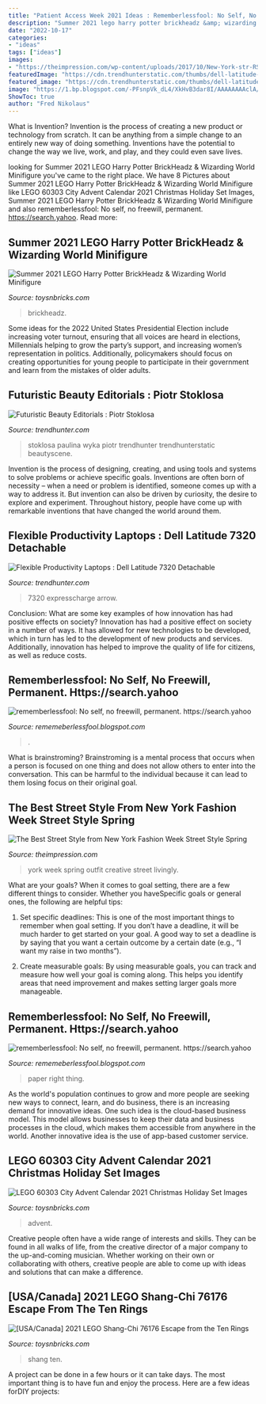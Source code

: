 ```yaml
---
title: "Patient Access Week 2021 Ideas : Rememberlessfool: No Self, No Freewill, Permanent. Https://search.yahoo"
description: "Summer 2021 lego harry potter brickheadz &amp; wizarding world minifigure"
date: "2022-10-17"
categories:
- "ideas"
tags: ["ideas"]
images:
- "https://theimpression.com/wp-content/uploads/2017/10/New-York-str-RS18-0166-2.jpg"
featuredImage: "https://cdn.trendhunterstatic.com/thumbs/dell-latitude-7320-detachable.jpeg"
featured_image: "https://cdn.trendhunterstatic.com/thumbs/dell-latitude-7320-detachable.jpeg"
image: "https://1.bp.blogspot.com/-PFsnpVk_dL4/XkHvB3dar8I/AAAAAAAAclA/aPQLMYwuSbw5uON040Q9_DEqwhYK1e8CACLcBGAsYHQ/s1600/Untitled430.png"
ShowToc: true
author: "Fred Nikolaus"
---
```



What is Invention?
Invention is the process of creating a new product or technology from scratch. It can be anything from a simple change to an entirely new way of doing something. Inventions have the potential to change the way we live, work, and play, and they could even save lives.

	

		
looking for Summer 2021 LEGO Harry Potter BrickHeadz &amp; Wizarding World Minifigure you've came to the right place. We have 8 Pictures about Summer 2021 LEGO Harry Potter BrickHeadz &amp; Wizarding World Minifigure like LEGO 60303 City Advent Calendar 2021 Christmas Holiday Set Images, Summer 2021 LEGO Harry Potter BrickHeadz &amp; Wizarding World Minifigure and also rememberlessfool: No self, no freewill, permanent. https://search.yahoo. Read more:
		
    
## Summer 2021 LEGO Harry Potter BrickHeadz &amp; Wizarding World Minifigure

<img loading=lazy src="https://www.toysnbricks.com/wp-content/uploads/2021/05/LEGO-Harry-Potter-BrickHeadz-40495-Harry-Hermione-Ron-Hagrid-Front-Box-Summer-June-2021.jpg" onerror="this.onerror=null;this.src='https://tse2.mm.bing.net/th?id=OIP.0deJL6dk8XopK0JURjxPNAHaFC&amp;pid=15.1';" alt="Summer 2021 LEGO Harry Potter BrickHeadz &amp; Wizarding World Minifigure">

_Source: toysnbricks.com_

>brickheadz. 

	

Some ideas for the 2022 United States Presidential Election include increasing voter turnout, ensuring that all voices are heard in elections, Millennials helping to grow the party’s support, and increasing women’s representation in politics. Additionally, policymakers should focus on creating opportunities for young people to participate in their government and learn from the mistakes of older adults.

    
## Futuristic Beauty Editorials : Piotr Stoklosa

<img loading=lazy src="https://cdn.trendhunterstatic.com/thumbs/piotr-stoklosa.jpeg" onerror="this.onerror=null;this.src='https://tse4.mm.bing.net/th?id=OIP.xfXUjQplAzqLdAdfBf1xeAHaJ3&amp;pid=15.1';" alt="Futuristic Beauty Editorials : Piotr Stoklosa">

_Source: trendhunter.com_

>stoklosa paulina wyka piotr trendhunter trendhunterstatic beautyscene. 

	

Invention is the process of designing, creating, and using tools and systems to solve problems or achieve specific goals. Inventions are often born of necessity – when a need or problem is identified, someone comes up with a way to address it. But invention can also be driven by curiosity, the desire to explore and experiment. Throughout history, people have come up with remarkable inventions that have changed the world around them.

    
## Flexible Productivity Laptops : Dell Latitude 7320 Detachable

<img loading=lazy src="https://cdn.trendhunterstatic.com/thumbs/dell-latitude-7320-detachable.jpeg" onerror="this.onerror=null;this.src='https://tse1.mm.bing.net/th?id=OIP.Zz7ioc3ZePqksKc5wyokFgHaFj&amp;pid=15.1';" alt="Flexible Productivity Laptops : Dell Latitude 7320 Detachable">

_Source: trendhunter.com_

>7320 expresscharge arrow. 

	

Conclusion: What are some key examples of how innovation has had positive effects on society?
Innovation has had a positive effect on society in a number of ways. It has allowed for new technologies to be developed, which in turn has led to the development of new products and services. Additionally, innovation has helped to improve the quality of life for citizens, as well as reduce costs.

    
## Rememberlessfool: No Self, No Freewill, Permanent. Https://search.yahoo

<img loading=lazy src="https://1.bp.blogspot.com/-PFsnpVk_dL4/XkHvB3dar8I/AAAAAAAAclA/aPQLMYwuSbw5uON040Q9_DEqwhYK1e8CACLcBGAsYHQ/s1600/Untitled430.png" onerror="this.onerror=null;this.src='https://tse1.mm.bing.net/th?id=OIP.O7__VeO_Iysmd6yZRBpOqgHaEK&amp;pid=15.1';" alt="rememberlessfool: No self, no freewill, permanent. https://search.yahoo">

_Source: rememeberlessfool.blogspot.com_

>. 

	

What is brainstroming? Brainstroming is a mental process that occurs when a person is focused on one thing and does not allow others to enter into the conversation. This can be harmful to the individual because it can lead to them losing focus on their original goal.

    
## The Best Street Style From New York Fashion Week Street Style Spring

<img loading=lazy src="https://theimpression.com/wp-content/uploads/2017/10/New-York-str-RS18-0166-2.jpg" onerror="this.onerror=null;this.src='https://tse2.mm.bing.net/th?id=OIP.StruMEVLZRrCcNjlXoieRwHaLH&amp;pid=15.1';" alt="The Best Street Style from New York Fashion Week Street Style Spring">

_Source: theimpression.com_

>york week spring outfit creative street livingly. 

	

What are your goals?
When it comes to goal setting, there are a few different things to consider. Whether you haveSpecific goals or general ones, the following are helpful tips:
1. Set specific deadlines: This is one of the most important things to remember when goal setting. If you don’t have a deadline, it will be much harder to get started on your goal. A good way to set a deadline is by saying that you want a certain outcome by a certain date (e.g., “I want my raise in two months”).

2. Create measurable goals: By using measurable goals, you can track and measure how well your goal is coming along. This helps you identify areas that need improvement and makes setting larger goals more manageable.

    
## Rememberlessfool: No Self, No Freewill, Permanent. Https://search.yahoo

<img loading=lazy src="https://1.bp.blogspot.com/-JGTqpxkpSBw/Xjn72z70M5I/AAAAAAAAcUY/0qwb-tXAPf8z1JGu1WwUBCHjAFCougPfgCLcBGAsYHQ/s1600/Untitled285.png" onerror="this.onerror=null;this.src='https://tse3.mm.bing.net/th?id=OIP.E0vpHRmWHzCtZhErewgyOgHaEK&amp;pid=15.1';" alt="rememberlessfool: No self, no freewill, permanent. https://search.yahoo">

_Source: rememeberlessfool.blogspot.com_

>paper right thing. 

	

As the world's population continues to grow and more people are seeking new ways to connect, learn, and do business, there is an increasing demand for innovative ideas. One such idea is the cloud-based business model. This model allows businesses to keep their data and business processes in the cloud, which makes them accessible from anywhere in the world. Another innovative idea is the use of app-based customer service.

    
## LEGO 60303 City Advent Calendar 2021 Christmas Holiday Set Images

<img loading=lazy src="https://www.toysnbricks.com/wp-content/uploads/2021/08/LEGO-City-60303-Advent-Calendar-2021-Front-Box-Christmas-Holiday-December.jpg" onerror="this.onerror=null;this.src='https://tse4.mm.bing.net/th?id=OIP.HkFfaxMDMH1LeH3eQBADfQHaGH&amp;pid=15.1';" alt="LEGO 60303 City Advent Calendar 2021 Christmas Holiday Set Images">

_Source: toysnbricks.com_

>advent. 

	

Creative people often have a wide range of interests and skills. They can be found in all walks of life, from the creative director of a major company to the up-and-coming musician. Whether working on their own or collaborating with others, creative people are able to come up with ideas and solutions that can make a difference.

    
## [USA/Canada] 2021 LEGO Shang-Chi 76176 Escape From The Ten Rings

<img loading=lazy src="https://www.toysnbricks.com/wp-content/uploads/2021/04/LEGO-Marvel-Studios-Super-Heroes-76176-Shang-Chi-Escape-from-the-Ten-Rings-Front-Box-April-2021.jpg" onerror="this.onerror=null;this.src='https://tse2.mm.bing.net/th?id=OIP.XWyZlBzlkZxiWRSP6BopugHaFE&amp;pid=15.1';" alt="[USA/Canada] 2021 LEGO Shang-Chi 76176 Escape from the Ten Rings">

_Source: toysnbricks.com_

>shang ten. 

	

A project can be done in a few hours or it can take days. The most important thing is to have fun and enjoy the process. Here are a few ideas forDIY projects: 

